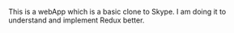 This is a webApp which is a basic clone to Skype. I am doing it to understand and implement Redux better.


